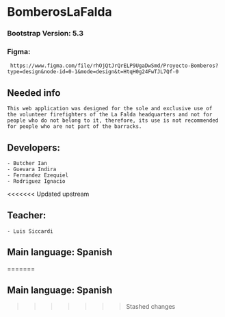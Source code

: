 # BomberosLaFalda

### Bootstrap Version: 5.3

### Figma: 
    
     https://www.figma.com/file/rhOjQtJrQrELP9UgaDwSmd/Proyecto-Bomberos?type=design&node-id=0-1&mode=design&t=HtqH0g24FwTJL7Qf-0

## Needed info

    This web application was designed for the sole and exclusive use of the volunteer firefighters of the La Falda headquarters and not for people who do not belong to it, therefore, its use is not recommended for people who are not part of the barracks.

## Developers:

    - Butcher Ian
    - Guevara Indira
    - Fernandez Ezequiel
    - Rodriguez Ignacio

<<<<<<< Updated upstream
## Teacher:

    - Luis Siccardi

## Main language: Spanish

=======
## Main language: Spanish
>>>>>>> Stashed changes
